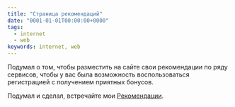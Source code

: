 ```yaml
---
title: "Страница рекомендаций"
date: "0001-01-01T00:00:00+0000"
tags:
  - internet
  - web
keywords: internet, web
---
```

Подумал о том, чтобы разместить на сайте свои рекомендации по ряду сервисов, чтобы у вас была возможность воспользоваться регистрацией с получением приятных бонусов.

Подумал и сделал, встречайте мои [Рекомендации](http://www.juev.org/recommendations/).
